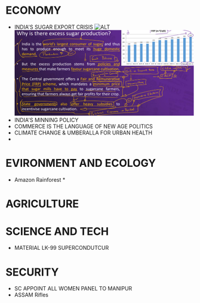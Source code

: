 # ECONOMY
 - INDIA'S SUGAR EXPORT CRISIS
   ![ALT](/IMAGES/1.png)
   ![ALT](IMAGES/2.png)
 - INDIA'S MINNING POLICY
 - COMMERCE IS THE LANGUAGE OF NEW AGE POLITICS
 - CLIMATE CHANGE & UMBERALLA FOR URBAN HEALTH
 - 
   
# EVIRONMENT AND ECOLOGY
  - Amazon Rainforest
    * 
# AGRICULTURE

# SCIENCE AND TECH

 - MATERIAL LK-99 SUPERCONDUTCUR 
  
# SECURITY
 - SC APPOINT ALL WOMEN PANEL TO MANIPUR
 - ASSAM Rifles 
  